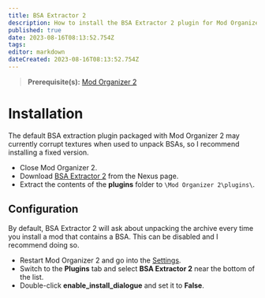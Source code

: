 ```yaml
---
title: BSA Extractor 2
description: How to install the BSA Extractor 2 plugin for Mod Organizer 2.
published: true
date: 2023-08-16T08:13:52.754Z
tags: 
editor: markdown
dateCreated: 2023-08-16T08:13:52.754Z
---
```


> **Prerequisite(s):** [Mod Organizer 2](/getting-started/initial-setup/mod-organizer-2)

# Installation

The default BSA extraction plugin packaged with Mod Organizer 2 may currently corrupt textures when used to unpack BSAs, so I recommend installing a fixed version.

- Close Mod Organizer 2.
- Download [BSA Extractor 2](https://www.nexusmods.com/skyrimspecialedition/mods/92044?tab=files) from the Nexus page.
- Extract the contents of the **plugins** folder to `\Mod Organizer 2\plugins\`.

## Configuration

By default, BSA Extractor 2 will ask about unpacking the archive every time you install a mod that contains a BSA. This can be disabled and I recommend doing so.

- Restart Mod Organizer 2 and go into the [Settings](/getting-started/initial-setup/mo2-open-settings.png). 
- Switch to the **Plugins** tab and select **BSA Extractor 2** near the bottom of the list.
- Double-click **enable_install_dialogue** and set it to **False**.
